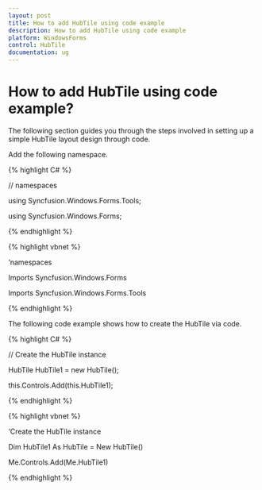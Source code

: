 ```yaml
---
layout: post
title: How to add HubTile using code example
description: How to add HubTile using code example
platform: WindowsForms
control: HubTile
documentation: ug
--- 
```


# How to add HubTile using code example?

The following section guides you through the steps involved in setting up a simple HubTile layout design through code.

Add the following namespace.

{% highlight C# %}  
 

// namespaces

using Syncfusion.Windows.Forms.Tools;

using Syncfusion.Windows.Forms;

 {% endhighlight %}

{% highlight vbnet %} 

 

‘namespaces

Imports Syncfusion.Windows.Forms

Imports Syncfusion.Windows.Forms.Tools

 {% endhighlight %}

The following code example shows how to create the HubTile via code.

{% highlight C# %}  

// Create the HubTile instance

HubTile HubTile1 = new HubTile();

this.Controls.Add(this.HubTile1);

 {% endhighlight %}

{% highlight vbnet %} 

‘Create the HubTile instance

Dim HubTile1 As HubTile =  New HubTile()

Me.Controls.Add(Me.HubTile1)

 {% endhighlight %}

